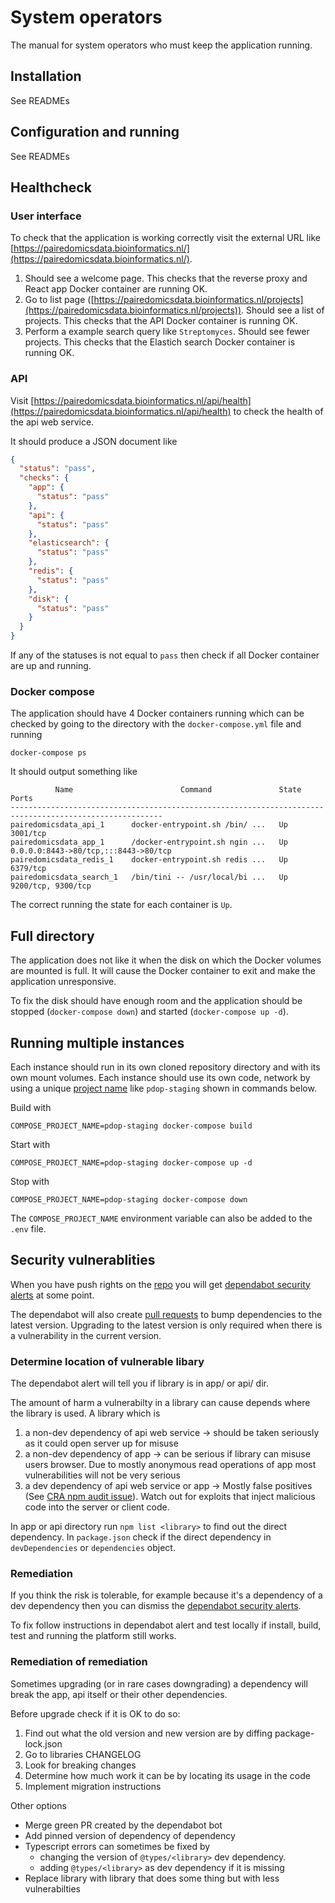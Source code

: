 # System operators

The manual for system operators who must keep the application running.

## Installation

See READMEs

## Configuration and running

See READMEs

## Healthcheck

### User interface

To check that the application is working correctly visit the external URL like [https://pairedomicsdata.bioinformatics.nl/](https://pairedomicsdata.bioinformatics.nl/).

1. Should see a welcome page. This checks that the reverse proxy and React app Docker container are running OK.
2. Go to list page ([https://pairedomicsdata.bioinformatics.nl/projects](https://pairedomicsdata.bioinformatics.nl/projects)). Should see a list of projects. This checks that the API Docker container is running OK.
3. Perform a example search query like `Streptomyces`. Should see fewer projects. This checks that the Elastich search Docker container is running OK.

### API

Visit [https://pairedomicsdata.bioinformatics.nl/api/health](https://pairedomicsdata.bioinformatics.nl/api/health) to check the health of the api web service.

It should produce a JSON document like

```json
{
  "status": "pass",
  "checks": {
    "app": {
      "status": "pass"
    },
    "api": {
      "status": "pass"
    },
    "elasticsearch": {
      "status": "pass"
    },
    "redis": {
      "status": "pass"
    },
    "disk": {
      "status": "pass"
    }
  }
}
```

If any of the statuses is not equal to `pass` then check if all Docker container are up and running.

### Docker compose

The application should have 4 Docker containers running which can be checked by going to the directory with the `docker-compose.yml` file and running

```shell
docker-compose ps
```

It should output something like

```shell
          Name                        Command               State                  Ports
--------------------------------------------------------------------------------------------------------
pairedomicsdata_api_1      docker-entrypoint.sh /bin/ ...   Up      3001/tcp
pairedomicsdata_app_1      /docker-entrypoint.sh ngin ...   Up      0.0.0.0:8443->80/tcp,:::8443->80/tcp
pairedomicsdata_redis_1    docker-entrypoint.sh redis ...   Up      6379/tcp
pairedomicsdata_search_1   /bin/tini -- /usr/local/bi ...   Up      9200/tcp, 9300/tcp
```

The correct running the state for each container is `Up`.

## Full directory

The application does not like it when the disk on which the Docker volumes are mounted is full.
It will cause the Docker container to exit and make the application unresponsive.

To fix the disk should have enough room and the application should be stopped (`docker-compose down`) and started (`docker-compose up -d`).

## Running multiple instances

Each instance should run in its own cloned repository directory and with its own mount volumes.
Each instance should use its own code, network by using a unique [project name](https://docs.docker.com/compose/reference/envvars/#compose_project_name) like `pdop-staging` shown in commands below.

Build with

```shell
COMPOSE_PROJECT_NAME=pdop-staging docker-compose build
```

Start with

```shell
COMPOSE_PROJECT_NAME=pdop-staging docker-compose up -d
```

Stop with

```shell
COMPOSE_PROJECT_NAME=pdop-staging docker-compose down
```

The `COMPOSE_PROJECT_NAME` environment variable can also be added to the `.env` file.

## Security vulnerablities

When you have push rights on the [repo](https://github.com/iomega/paired-data-form) you will get [dependabot security alerts](https://github.com/iomega/paired-data-form/security/dependabot) at some point.

The dependabot will also create [pull requests](https://github.com/iomega/paired-data-form/pulls/app%2Fdependabot) to bump dependencies to the latest version. Upgrading to the latest version is only required when there is a vulnerability in the current version.

### Determine location of vulnerable libary

The dependabot alert will tell you if library is in app/ or api/ dir.

The amount of harm a vulnerabilty in a library can cause depends where the library is used.
A library which is

1. a non-dev dependency of api web service -> should be taken seriously as it could open server up for misuse
1. a non-dev dependency of app -> can be serious if library can misuse users browser. Due to mostly anonymous read operations of app most vulnerabilities will not be very serious
1. a dev dependency of api web service or app -> Mostly false positives (See [CRA npm audit issue](https://github.com/facebook/create-react-app/issues/11174)). Watch out for exploits that inject malicious code into the server or client code.

In app or api directory run `npm list <library>` to find out the direct dependency.
In `package.json` check if the direct dependency in `devDependencies` or `dependencies` object.

### Remediation

If you think the risk is tolerable, for example because it's a dependency of a dev dependency then you can dismiss the [dependabot security alerts](https://github.com/iomega/paired-data-form/security/dependabot).

To fix follow instructions in dependabot alert and test locally if install, build, test and running the platform still works.

### Remediation of remediation

Sometimes upgrading (or in rare cases downgrading) a dependency will break the app, api itself or their other dependencies.

Before upgrade check if it is OK to do so:

1. Find out what the old version and new version are by diffing package-lock.json
2. Go to libraries CHANGELOG
3. Look for breaking changes
4. Determine how much work it can be by locating its usage in the code
5. Implement migration instructions

Other options

* Merge green PR created by the dependabot bot
* Add pinned version of dependency of dependency
* Typescript errors can sometimes be fixed by
  * changing the version of `@types/<library>` dev dependency.
  * adding `@types/<library>` as dev dependency if it is missing
* Replace library with library that does some thing but with less vulnerabilties
